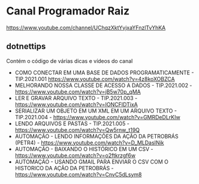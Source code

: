 # Canal Programador Raiz
https://www.youtube.com/channel/UChqzXktYvjxaYFnzlTvYhKA

## dotnettips
Contém o código de várias dicas e vídeos do canal
- COMO CONECTAR EM UMA BASE DE DADOS PROGRAMATICAMENTE - TIP.2021.001 https://www.youtube.com/watch?v=4z8koXOBZCA
- MELHORANDO NOSSA CLASSE DE ACESSO A DADOS - TIP.2021.002 - https://www.youtube.com/watch?v=jB5w70p_qMA
- LER E GRAVAR ARQUIVO TEXTO - TIP.2021.003 - https://www.youtube.com/watch?v=IONCFIDTixA
- SERIALIZAR UM OBJETO EM UM XML EM UM ARQUIVO TEXTO - TIP.2021.004 - https://www.youtube.com/watch?v=GMRDeDLrKIw
- LENDO ARQUIVOS E PASTAS - TIP.2021.005 - https://www.youtube.com/watch?v=Qw5rnw_t19Q
- AUTOMAÇÃO - LENDO INFORMAÇÕES DA AÇÃO DA PETROBRÁS (PETR4) - https://www.youtube.com/watch?v=D_MLDasINik
- AUTOMAÇÃO - BAIXANDO O HISTÓRICO EM UM CSV - https://www.youtube.com/watch?v=o2ftkrzgf6w
- AUTOMAÇÃO - USANDO GMAIL PARA ENVIAR O CSV COM O HISTORICO DA AÇÃO DA PETROBRÁS - https://www.youtube.com/watch?v=CnvC5dLsym8
